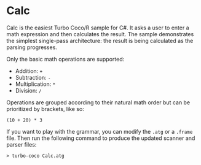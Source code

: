 # Calc

Calc is the easiest Turbo Coco/R sample for C#.
It asks a user to enter a math expression and then calculates the result.
The sample demonstrates the simplest single-pass architecture: the result is being calculated as the parsing progresses.

Only the basic math operations are supported:

- Addition: `+`
- Subtraction: `-`
- Multiplication: `*`
- Division: `/`

Operations are grouped according to their natural math order but can be prioritized by brackets, like so:

```
(10 + 20) * 3
```

If you want to play with the grammar, you can modify the `.atg` or a `.frame` file.
Then run the following command to produce the updated scanner and parser files:

```
> turbo-coco Calc.atg
```
